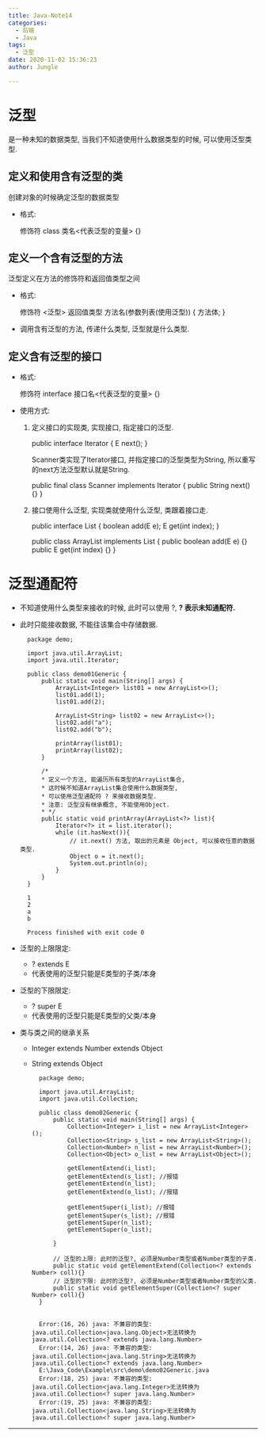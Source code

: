 ```yaml
---
title: Java-Note14
categories:
  - 后端
  - Java
tags:
  - 泛型
date: 2020-11-02 15:36:23
author: Jungle

---
```

# 泛型 #

是一种未知的数据类型, 当我们不知道使用什么数据类型的时候, 可以使用泛型类型.

## 定义和使用含有泛型的类 ##

创建对象的时候确定泛型的数据类型

- 格式:

	修饰符 class 类名<代表泛型的变量> {}

## 定义一个含有泛型的方法 ##

泛型定义在方法的修饰符和返回值类型之间

- 格式:

	修饰符 <泛型> 返回值类型 方法名(参数列表(使用泛型)) {
		方法体;
	}

- 调用含有泛型的方法, 传递什么类型, 泛型就是什么类型.

## 定义含有泛型的接口 ##

- 格式:

	修饰符 interface 接口名<代表泛型的变量> {}

- 使用方式:
	1. 定义接口的实现类, 实现接口, 指定接口的泛型.

		public interface Iterator<E> {
			E next();
		}

		Scanner类实现了Iterator接口, 并指定接口的泛型类型为String, 所以重写的next方法泛型默认就是String.
		
		public final class Scanner implements Iterator<String> {
			public String next() {}
		}

	2. 接口使用什么泛型, 实现类就使用什么泛型, 类跟着接口走.

		public interface List<E> {
			boolean add(E e);
			E get(int index);
		}

		public class ArrayList<E> implements List<E> {
			public boolean add(E e) {}
			public E get(int index) {}
		}

# 泛型通配符 #

- 不知道使用什么类型来接收的时候, 此时可以使用 ?,  **? 表示未知通配符.**
- 此时只能接收数据, 不能往该集合中存储数据.

		package demo;
		
		import java.util.ArrayList;
		import java.util.Iterator;
		
		public class demo01Generic {
		    public static void main(String[] args) {
		        ArrayList<Integer> list01 = new ArrayList<>();
		        list01.add(1);
		        list01.add(2);
		
		        ArrayList<String> list02 = new ArrayList<>();
		        list02.add("a");
		        list02.add("b");
		
		        printArray(list01);
		        printArray(list02);
		    }
		
		    /*
		    * 定义一个方法, 能遍历所有类型的ArrayList集合,
		    * 这时候不知道ArrayList集合使用什么数据类型,
		    * 可以使用泛型通配符 ? 来接收数据类型.
		    * 注意: 泛型没有继承概念, 不能使用Object.
		    * */
		    public static void printArray(ArrayList<?> list){
		        Iterator<?> it = list.iterator();
		        while (it.hasNext()){
		            // it.next() 方法, 取出的元素是 Object, 可以接收任意的数据类型.
		            Object o = it.next();
		            System.out.println(o);
		        }
		    }
		}
		
		1
		2
		a
		b
		
		Process finished with exit code 0


- 泛型的上限限定: 
	- ? extends E 
	- 代表使用的泛型只能是E类型的子类/本身
- 泛型的下限限定: 
	- ? super E
	- 代表使用的泛型只能是E类型的父类/本身

- 类与类之间的继承关系
	- Integer extends Number extends Object
	- String extends Object

			package demo;
			
			import java.util.ArrayList;
			import java.util.Collection;
			
			public class demo02Generic {
			    public static void main(String[] args) {
			        Collection<Integer> i_list = new ArrayList<Integer>();
			        Collection<String> s_list = new ArrayList<String>();
			        Collection<Number> n_list = new ArrayList<Number>();
			        Collection<Object> o_list = new ArrayList<Object>();
			
			        getElementExtend(i_list);
			        getElementExtend(s_list); //报错
			        getElementExtend(n_list);
			        getElementExtend(o_list); //报错
			
			        getElementSuper(i_list); //报错
			        getElementSuper(s_list); //报错
			        getElementSuper(n_list);
			        getElementSuper(o_list);
			
			    }
			
			    // 泛型的上限: 此时的泛型?, 必须是Number类型或者Number类型的子类.
			    public static void getElementExtend(Collection<? extends Number> coll){}
			    // 泛型的下限: 此时的泛型?, 必须是Number类型或者Number类型的父类.
			    public static void getElementSuper(Collection<? super Number> coll){}
			}


			Error:(16, 26) java: 不兼容的类型: java.util.Collection<java.lang.Object>无法转换为java.util.Collection<? extends java.lang.Number>
			Error:(14, 26) java: 不兼容的类型: java.util.Collection<java.lang.String>无法转换为java.util.Collection<? extends java.lang.Number>
			E:\Java_Code\Example\src\demo\demo02Generic.java
			Error:(18, 25) java: 不兼容的类型: java.util.Collection<java.lang.Integer>无法转换为java.util.Collection<? super java.lang.Number>
			Error:(19, 25) java: 不兼容的类型: java.util.Collection<java.lang.String>无法转换为java.util.Collection<? super java.lang.Number>


----------


